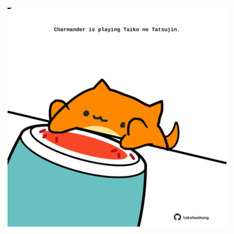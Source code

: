 <!-- built at 06/03/2024, 07:00:44 UTC -->
<p align="center">
  <img width="500" height="500" src="./ReadmeImage.svg">
</p>
